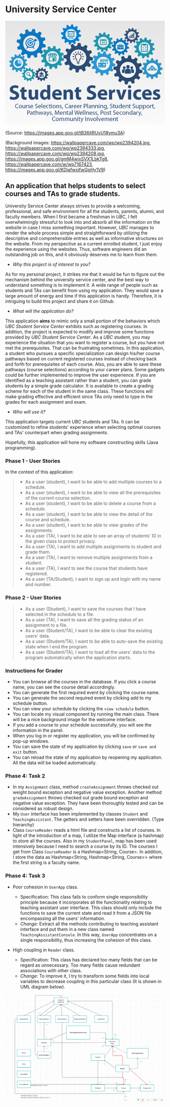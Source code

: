 # University Service Center

![Head_img](./data/studentservices2019-20.png)

(Source: https://images.app.goo.gl/tB36itRUvU18vmu3A)

(Background images: https://wallpapercave.com/wp/wp2394204.jpg, https://wallpapercave.com/wp/wp2394333.jpg, https://wallpapercave.com/wp/wp2394208.jpg, https://images.app.goo.gl/gmM4wixSVX1LbkTg8, https://wallpapercave.com/w/wp7167423, https://images.app.goo.gl/KDjafwxifwGpHy1V9)

## An application that helps students to select courses and TAs to grade students.

University Service Center always strives to provide a welcoming, professional, and safe environment for 
all the students, parents, alumni, and faculty members. When I first became a freshman in *UBC*, I felt overwhelmingly 
stressful to look into and absorb all the information on the website in case I miss something important. However, *UBC* 
manages to render the whole process simple and straightforward by utilizing the descriptive and comprehensible entries
as well as informative structures on the website. From my perspective as a current enrolled student, I just enjoy the 
experience using the websites. Thus, software engineers did an outstanding job on this, and it obviously deserves me
to learn from them.  

- *Why this project is of interest to you?*

As for my personal project, it strikes me that it would be fun to figure out the mechanism behind the university 
service center, and the best way to understand something is to implement it. A wide range of people such as students and 
TAs can benefit from using my application. They would save a large amount of energy and time if this application is 
handy. Therefore, it is intriguing to build this project and share it on Github.
- *What will the application do?*

This application **aims** to mimic only a small portion of the behaviors which *UBC Student Service Center* exhibits 
such as registering courses. In addition, the 
project is expected to modify and improve some functions provided by *UBC Student Service Center*. As a *UBC*
student, you may experience the situation that you want to register a course, but you have not met the prerequisites. 
That can be frustrating sometimes. In this application, a 
student who pursues a specific specialization can design his/her course pathways based on current registered courses 
instead of checking back and forth for prerequisites of each course.
Also, you are able to save these pathways (course selections) according to your career plans. Some gadgets could 
be further implemented to improve the user experience. If you are identified as a teaching assistant rather than a 
student, 
you can grade students by a simple grade calculator. It is available to create a grading scheme for each of the
student in the same class. These functions will make grading effective and efficient since TAs only need to type in the
grades for each assignment and exam. 
- *Who will use it?*

This application targets current *UBC* students and TAs. It can be customized to refine students' experience when 
selecting optimal courses and TAs' counterpart when grading assignments.

Hopefully, this application will hone my software constructing skills (Java programming).

### Phase 1 - User Stories

In the context of this application:
> - As a user (student), I want to be able to add multiple courses to a schedule. 
> - As a user (student), I want to be able to view all the prerequisites of the current course selection.
> - As a user (student), I want to be able to delete a course from a schedule. 
> - As a user (student), I want to be able to view the detail of the course and schedule.
> - As a user (student), I want to be able to view grades of the assignments.
> - As a user (TA), I want to be able to see an array of students' ID in the given class to protect privacy.
> - As a user (TA), I want to add multiple assignments to student and grade them.
> - As a user (TA), I want to remove multiple assignments from a student. 
> - As a user (TA), I want to see the course that students have registered.
> - As a user (TA/Student), I want to sign up and login with my name and number. 

### Phase 2 - User Stories

> - As a user (Student), I want to save the courses that I have selected in the schedule to a file.
> - As a user (TA), I want to save all the grading status of an assignment to a file.
> - As a user (Student/TA), I want to be able to clear the existing users' data.
> - As a user (Student/TA), I want to be able to auto-save the existing state when I end the program.
> - As a user (Student/TA), I want to load all the users' data to the program automatically when the application starts.

### Instructions for Grader

- You can browse all the courses in the database. If you click a course name, you can see the course detail accordingly.
- You can generate the first required event by clicking the course name.
- You can generate the second required event by clicking add to my schedule button.
- You can view your schedule by clicking the `view schedule` button.
- You can locate my visual component by running the main class. There will be a nice background image for the welcome interface.
- If you add a course to your schedule successfully, you will see the information in the panel.
- When you log in or register my application, you will be confirmed by pop-up windows. 
- You can save the state of my application by clicking `save` or `save and exit` button.
- You can reload the state of my application by reopening my application. All the data will be loaded automatically.


### Phase 4: Task 2

- In my `Assignment` class, method `createAssignment` throws checked out weight bound exception and negative value exception.
Another method `gradeAssignment` throws checked out grade bound exception and negative value exception. They have been thoroughly tested and can be considered as robust design. 
- My `User` interface has been implemented by classes `Student` and `TeachingAssistant`. The getters and setters have been overridden. (Type hierarchy)
- Class `CourseReader` reads a html file and constructs a list of courses. In light of the introduction of a map, I utilize the Map interface (a hashmap) to store all the courses.
Also in my `StudentPanel`, map has been used intensively because I need to search a course by its ID. The courses I get from Class `CourseReader` is a Hashmap<String, Course>. In addition,
I store the data as Hashmap<String, Hashmap<String, Course>> where the first string is a faculty name.

### Phase 4: Task 3

- Poor cohesion in `UserApp` class.
  + Specification: This class fails to conform single responsibility principle because it incorporates all the functionality relating to teaching assistant user interface.
  This class should only include the functions to save the current state and read it from a JSON file encompassing all the users' information.
  + *Change*: Extract all the methods contributing to teaching assistant interface and put them in a new class named `TeachingAssistantConsole`. In this way,
  `UserApp` concentrates on a single responsibility, thus increasing the cohesion of this class. 
  
- High coupling in `Reader` class.
  + Specification: This class has declared too many fields that can be regard as unnecessary. Too many fields cause redundant associations with other class.
  + *Change*: To improve it, I try to transform some fields into local variables to decrease coupling in this particular class (It is shown in UML diagram below).

![Head_img](./data/p2.png)